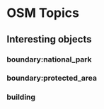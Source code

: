 # OSM Topics

## Interesting objects

### boundary:national_park
### boundary:protected_area
### building
